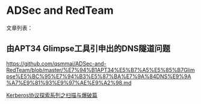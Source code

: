 # ADSec and RedTeam
文章列表：
## 由APT34 Glimpse工具引申出的DNS隧道问题
https://github.com/qsmmai/ADSec-and-RedTeam/blob/master/%E7%94%B1APT34%E5%B7%A5%E5%85%B7Glimpse%E5%BC%95%E7%94%B3%E5%87%BA%E7%9A%84DNS%E9%9A%A7%E9%81%93%E9%97%AE%E9%A2%98.md

[Kerberos协议探索系列之扫描与爆破篇](https://github.com/qsmmai/ADSec-and-RedTeam/blob/master/Kerberos%E5%8D%8F%E8%AE%AE%E6%8E%A2%E7%B4%A2%E7%B3%BB%E5%88%97%E4%B8%80%E6%89%AB%E6%8F%8F%E4%B8%8E%E7%88%86%E7%A0%B4%E7%AF%87.md)
